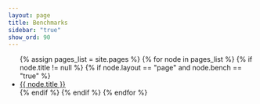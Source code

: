 ```yaml
---
layout: page
title: Benchmarks
sidebar: "true"
show_ord: 90
---
```


<ul>
	{% assign pages_list = site.pages %}
    	{% for node in pages_list %}
      	{% if node.title != null %}
        	{% if node.layout == "page" and node.bench == "true" %}
          		<li><a href="{{ node.url }}">{{ node.title }}</a></li>
        	{% endif %}
      	{% endif %}
    {% endfor %}
</ul>